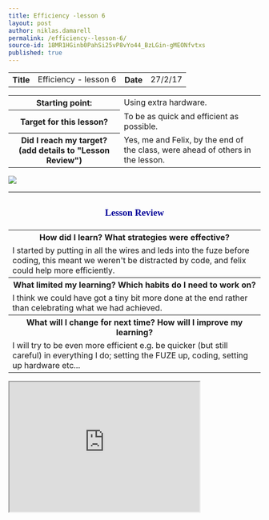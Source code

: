 ```yaml
---
title: Efficiency -lesson 6
layout: post
author: niklas.damarell
permalink: /efficiency--lesson-6/
source-id: 18MR1HGinb0PahSi25vP8vYo44_BzLGin-gMEONfvtxs
published: true
---
```

<table>
  <tr>
    <th>Title</th>
    <td>Efficiency - lesson 6</td>
    <th>Date</th>
    <td>27/2/17</td>
  </tr>
</table>


<table>
  <tr>
    <th>Starting point:</th>
    <td>Using extra hardware.</td>
  </tr>
  <tr>
    <th>Target for this lesson?</th>
    <td>To be as quick and efficient as possible.</td>
  </tr>
  <tr>
    <th>Did I reach my target? 
(add details to "Lesson Review")</th>
    <td> Yes, me and Felix, by the end of the class, were ahead of others in the lesson.</td>
  </tr>
</table>

<a> <img src="http://i67.tinypic.com/2rogvmh.jpg" border="0" ></a>

<table>
  <tr>
     <th><h3><font face="Trebuchet MS" style="color:#000099;">Lesson Review </font></h3></th>
  </tr>
  <tr>
    <th>How did I learn? What strategies were effective? </th>
  </tr>
  <tr>
    <td>I started by putting in all the wires and leds into the fuze before coding, this meant we weren't be distracted by code, and felix could help more efficiently.</td>
  </tr>
  <tr>
    <th>What limited my learning? Which habits do I need to work on? </th>
  </tr>
  <tr>
    <td>I think we could have got a tiny bit more done at the end rather than celebrating what we had achieved.</td>
  </tr>
  <tr>
    <th>What will I change for next time? How will I improve my learning?</th>
  </tr>
  <tr>
    <td>I will try to be even more efficient e.g. be quicker (but still careful) in everything I do; setting the FUZE up, coding, setting up hardware etc...</td>
  </tr>
</table>

<html>
<body>
<iframe width="380" height="260"
src="https://www.youtube.com/embed/A0Uzhs2BlPE">
</iframe>
</body>
</html>

<html>
<body>
<script async src="//pagead2.googlesyndication.com/pagead/js/adsbygoogle.js"></script>
<script>
  (adsbygoogle = window.adsbygoogle || []).push({
    google_ad_client: "ca-pub-7853205013294084",
    enable_page_level_ads: true
  });
</script>
</body>
</html>

<html>
<body>
<script async src="//pagead2.googlesyndication.com/pagead/js/adsbygoogle.js"></script>
<!-- Ads -->
<ins class="adsbygoogle"
     style="display:block"
     data-ad-client="ca-pub-7853205013294084"
     data-ad-slot="9760688653"
     data-ad-format="auto"></ins>
<script>
(adsbygoogle = window.adsbygoogle || []).push({});
</script>
</body>
</html>
